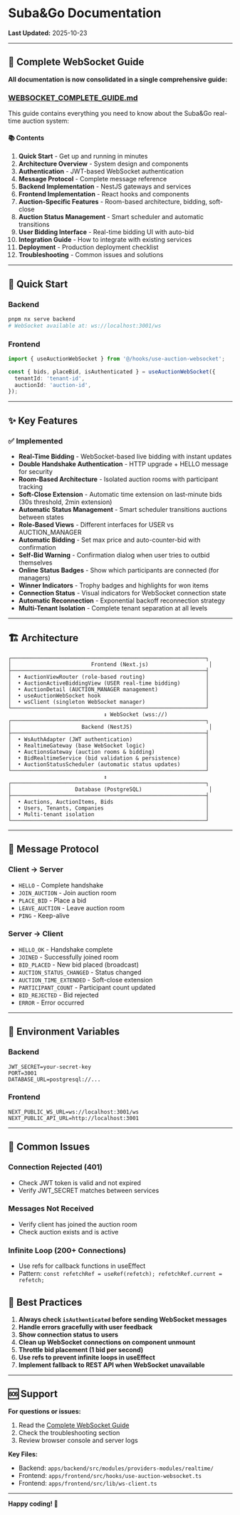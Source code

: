 # Suba&Go Documentation

**Last Updated:** 2025-10-23

---

## 📖 Complete WebSocket Guide

**All documentation is now consolidated in a single comprehensive guide:**

### **[WEBSOCKET_COMPLETE_GUIDE.md](./WEBSOCKET_COMPLETE_GUIDE.md)**

This guide contains everything you need to know about the Suba&Go real-time auction system:

#### 📚 Contents

1. **Quick Start** - Get up and running in minutes
2. **Architecture Overview** - System design and components
3. **Authentication** - JWT-based WebSocket authentication
4. **Message Protocol** - Complete message reference
5. **Backend Implementation** - NestJS gateways and services
6. **Frontend Implementation** - React hooks and components
7. **Auction-Specific Features** - Room-based architecture, bidding, soft-close
8. **Auction Status Management** - Smart scheduler and automatic transitions
9. **User Bidding Interface** - Real-time bidding UI with auto-bid
10. **Integration Guide** - How to integrate with existing services
11. **Deployment** - Production deployment checklist
12. **Troubleshooting** - Common issues and solutions

---

## 🚀 Quick Start

### Backend

```bash
pnpm nx serve backend
# WebSocket available at: ws://localhost:3001/ws
```

### Frontend

```typescript
import { useAuctionWebSocket } from '@/hooks/use-auction-websocket';

const { bids, placeBid, isAuthenticated } = useAuctionWebSocket({
  tenantId: 'tenant-id',
  auctionId: 'auction-id',
});
```

---

## ✨ Key Features

### ✅ Implemented

- **Real-Time Bidding** - WebSocket-based live bidding with instant updates
- **Double Handshake Authentication** - HTTP upgrade + HELLO message for security
- **Room-Based Architecture** - Isolated auction rooms with participant tracking
- **Soft-Close Extension** - Automatic time extension on last-minute bids (30s threshold, 2min extension)
- **Automatic Status Management** - Smart scheduler transitions auctions between states
- **Role-Based Views** - Different interfaces for USER vs AUCTION_MANAGER
- **Automatic Bidding** - Set max price and auto-counter-bid with confirmation
- **Self-Bid Warning** - Confirmation dialog when user tries to outbid themselves
- **Online Status Badges** - Show which participants are connected (for managers)
- **Winner Indicators** - Trophy badges and highlights for won items
- **Connection Status** - Visual indicators for WebSocket connection state
- **Automatic Reconnection** - Exponential backoff reconnection strategy
- **Multi-Tenant Isolation** - Complete tenant separation at all levels

---

## 🏗️ Architecture

```
┌─────────────────────────────────────────────────────────────┐
│                         Frontend (Next.js)                   │
├─────────────────────────────────────────────────────────────┤
│  • AuctionViewRouter (role-based routing)                   │
│  • AuctionActiveBiddingView (USER real-time bidding)        │
│  • AuctionDetail (AUCTION_MANAGER management)               │
│  • useAuctionWebSocket hook                                 │
│  • wsClient (singleton WebSocket manager)                   │
└─────────────────────────────────────────────────────────────┘
                              ↕ WebSocket (wss://)
┌─────────────────────────────────────────────────────────────┐
│                      Backend (NestJS)                        │
├─────────────────────────────────────────────────────────────┤
│  • WsAuthAdapter (JWT authentication)                       │
│  • RealtimeGateway (base WebSocket logic)                   │
│  • AuctionsGateway (auction rooms & bidding)                │
│  • BidRealtimeService (bid validation & persistence)        │
│  • AuctionStatusScheduler (automatic status updates)        │
└─────────────────────────────────────────────────────────────┘
                              ↕
┌─────────────────────────────────────────────────────────────┐
│                    Database (PostgreSQL)                     │
├─────────────────────────────────────────────────────────────┤
│  • Auctions, AuctionItems, Bids                             │
│  • Users, Tenants, Companies                                │
│  • Multi-tenant isolation                                   │
└─────────────────────────────────────────────────────────────┘
```

---

## 📡 Message Protocol

### Client → Server

- `HELLO` - Complete handshake
- `JOIN_AUCTION` - Join auction room
- `PLACE_BID` - Place a bid
- `LEAVE_AUCTION` - Leave auction room
- `PING` - Keep-alive

### Server → Client

- `HELLO_OK` - Handshake complete
- `JOINED` - Successfully joined room
- `BID_PLACED` - New bid placed (broadcast)
- `AUCTION_STATUS_CHANGED` - Status changed
- `AUCTION_TIME_EXTENDED` - Soft-close extension
- `PARTICIPANT_COUNT` - Participant count updated
- `BID_REJECTED` - Bid rejected
- `ERROR` - Error occurred

---

## 🔐 Environment Variables

### Backend

```env
JWT_SECRET=your-secret-key
PORT=3001
DATABASE_URL=postgresql://...
```

### Frontend

```env
NEXT_PUBLIC_WS_URL=ws://localhost:3001/ws
NEXT_PUBLIC_API_URL=http://localhost:3001
```

---

## 🐛 Common Issues

### Connection Rejected (401)

- Check JWT token is valid and not expired
- Verify JWT_SECRET matches between services

### Messages Not Received

- Verify client has joined the auction room
- Check auction exists and is active

### Infinite Loop (200+ Connections)

- Use refs for callback functions in useEffect
- Pattern: `const refetchRef = useRef(refetch); refetchRef.current = refetch;`

## 🎯 Best Practices

1. **Always check `isAuthenticated` before sending WebSocket messages**
2. **Handle errors gracefully with user feedback**
3. **Show connection status to users**
4. **Clean up WebSocket connections on component unmount**
5. **Throttle bid placement (1 bid per second)**
6. **Use refs to prevent infinite loops in useEffect**
7. **Implement fallback to REST API when WebSocket unavailable**

---

## 🆘 Support

**For questions or issues:**

1. Read the [Complete WebSocket Guide](./WEBSOCKET_COMPLETE_GUIDE.md)
2. Check the troubleshooting section
3. Review browser console and server logs

**Key Files:**

- Backend: `apps/backend/src/modules/providers-modules/realtime/`
- Frontend: `apps/frontend/src/hooks/use-auction-websocket.ts`
- Frontend: `apps/frontend/src/lib/ws-client.ts`

---

**Happy coding! 🚀**
